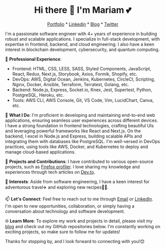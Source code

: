 <h1 align="center"> Hi there 👋 I'm Mariam 💕 </h1>

<p align="center">
    <a href="https://mariamadedeji.com">Portfolio</a> * 
    <a href="https://linkedin.com/in/adedeji-mariam">Linkedin</a> *
    <a href="https://dev.to/mariehposa">Blog</a> * 
    <a href="https://twitter.com/Mariehposah">Twitter</a>
</p>

I'm a passionate software engineer with 4+ years of experience in building robust and scalable applications. I specialize in full-stack development, with expertise in frontend, backend, and cloud engineering. I also have a keen interest in blockchain development, cybersecurity, and quantum computing.

💼 **Professional Experience**:
- Frontend: HTML, CSS, LESS, SASS, Styled Components, JavaScript, React, Redux, Next.js, Storybook, Axios, Formik, Shopify, etc.
- DevOps: AWS, Digital Ocean, Jenkins, Kubernetes, CircleCI, Scripting, Nginx, Docker, Ansible, Terraform, Terratest, Golang, etc.
- Backend: Node.js, Express, Socket.io, Knex, Jest, Supertest, Python, PostgreSQL, Heroku, etc.
- Tools: AWS CLI, AWS Console, Git, VS Code, Vim, LucidChart, Canva, etc.

🔨 **What I Do**:
I'm proficient in developing and maintaining end-to-end web applications, ensuring seamless user experiences across different devices. I have a strong foundation in frontend technologies, crafting beautiful UIs and leveraging powerful frameworks like React and Next.js. On the backend, I excel in Node.js and Express, building scalable APIs and integrating them with databases like PostgreSQL. I'm well-versed in DevOps practices, using tools like AWS, Docker, and Kubernetes to deploy and manage cloud-based applications.

🚀 **Projects and Contributions**:
I have contributed to various open-source projects, such as [Firefox profiler](https://github.com/firefox-devtools/profiler). I love sharing my knowledge and experiences through tech articles on [Dev.to](https://dev.to/mariehposa).

🌱 **Interests**:
Aside from software engineering, I have a keen interest for adventurous travel✈️ and exploring new recipes🧑‍🍳.

📫 **Let's Connect**:
Feel free to reach out to me through [Email](mailto:mariamadedeji.work@gmail.com) or [LinkedIn](https://linkedin.com/in/adedeji-mariam). I'm open to new opportunities, collaboration, or simply having a conversation about technology and software development.

🌐 **Learn More**:
To explore my work and projects in detail, please visit my [blog](https://dev.to/mariehposa) and check out my GitHub repositories below. I'm constantly working on exciting projects, so make sure to follow me for updates!

Thanks for stopping by, and I look forward to connecting with you!😊
